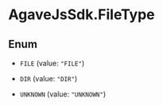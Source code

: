 # AgaveJsSdk.FileType

## Enum


* `FILE` (value: `"FILE"`)

* `DIR` (value: `"DIR"`)

* `UNKNOWN` (value: `"UNKNOWN"`)


